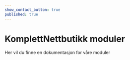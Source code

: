 ```yaml
---
show_contact_button: true
published: true
---
```

# KomplettNettbutikk moduler

Her vil du finne en dokumentasjon for våre moduler

